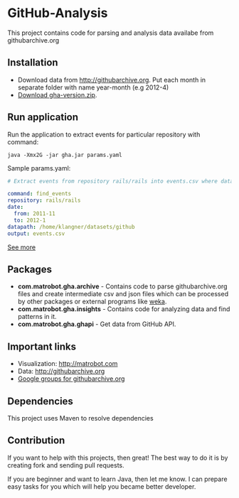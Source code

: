 # GitHub-Analysis

This project contains code for parsing and analysis data availabe from githubarchive.org


## Installation

- Download data from http://githubarchive.org. Put each month in separate folder with name year-month (e.g 2012-4)
- [Download gha-version.zip](https://docs.google.com/folder/d/0Byh8AijvGkRlRzBOeEp5TlpNVm8/edit).



## Run application

Run the application to extract events for particular repository with command:

    java -Xmx2G -jar gha.jar params.yaml

Sample params.yaml:
```YAML
# Extract events from repository rails/rails into events.csv where data in range from 2011-11 to 2012-1

command: find_events
repository: rails/rails
date:
  from: 2011-11
  to: 2012-1
datapath: /home/klangner/datasets/github
output: events.csv
```

[See more](github-analysis/blob/master/docs/configs.md)

## Packages

- **com.matrobot.gha.archive** - Contains code to parse githubarchive.org files and create 
intermediate csv and json files which can be processed by other packages or 
external programs like [weka](http://www.cs.waikato.ac.nz/~ml/weka/).
- **com.matrobot.gha.insights** - Contains code for analyzing data and find patterns in it.
- **com.matrobot.gha.ghapi** - Get data from GitHub API.


## Important links

- Visualization: http://matrobot.com
- Data: http://githubarchive.org
- [Google groups for githubarchive.org](https://groups.google.com/forum/?fromgroups=#!forum/github-archive)


## Dependencies

This project uses Maven to resolve dependencies


## Contribution

If you want to help with this projects, then great!
The best way to do it is by creating fork and sending pull requests.

If you are beginner and want to learn Java, then let me know.
I can prepare easy tasks for you which will help you became better developer.
